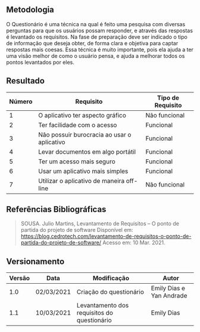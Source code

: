 ## Metodologia

O Questionário é uma técnica na qual é feito uma pesquisa com diversas perguntas para que os usuários possam responder, e através das respostas é levantado os requisitos. Na fase de preparação deve ser indicado o tipo de informação que deseja obter, de forma clara e objetiva para captar respostas mais coesas.
Essa técnica é muito importante, pois ela ajuda a ter uma visão melhor de como o usuário pensa, e ajuda a melhorar todos os pontos levantados por eles.

## Resultado

|Número| Requisito | Tipo de Requisito
|--|--|--|
| 1 | O aplicativo ter aspecto gráfico | Não funcional |
| 2 | Ter facilidade com o acesso  | Funcional |
| 3 | Não possuir burocracia ao usar o aplicativo | Funcional |
| 4 | Levar documentos em algo portátil | Funcional |
| 5 | Ter um acesso mais seguro | Funcional |
| 6 | Usar um aplicativo mais simples | Funcional |
| 7 | Utilizar o aplicativo de maneira off-line | Não funcional |


## Referências Bibliográficas

>SOUSA. Julio Martins, Levantamento de Requisitos – O ponto de partida do projeto de software Disponível em: https://blog.cedrotech.com/levantamento-de-requisitos-o-ponto-de-partida-do-projeto-de-software/ Acesso em: 10 Mar. 2021.

## Versionamento
| Versão | Data | Modificação | Autor |
|--|--|--|--|
| 1.0 | 02/03/2021 | Criação do questionário | Emily Dias e Yan Andrade|
| 1.1 | 10/03/2021 | Levantamento dos requisitos do questionário | Emily Dias |

